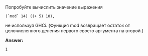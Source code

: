 Попробуйте вычислить значение выражения

```
(`mod` 14) ((+ 5) 10),
```
не используя GHCi. (Функция mod возвращает остаток от целочисленного деления первого своего аргумента на второй.)

**Answer:**

```
1
```
